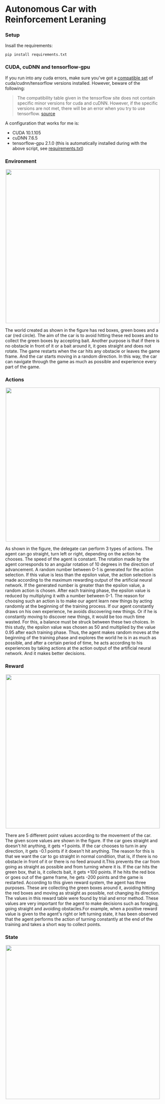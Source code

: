 # Autonomous Car with Reinforcement Leraning

### Setup
Insall the requirements:
```
pip install requirements.txt
```
### CUDA, cuDNN and tensorflow-gpu

If you run into any cuda errors, make sure you've got a [compatible set](https://www.tensorflow.org/install/source#tested_build_configurations) of cuda/cudnn/tensorflow versions installed. However, beware of the following:
>The compatibility table given in the tensorflow site does not contain specific minor versions for cuda and cuDNN. However, if the specific versions are not met, there will be an error when you try to use tensorflow. [source](https://stackoverflow.com/a/53727997)

A configuration that works for me is:
- CUDA 10.1.105
- cuDNN 7.6.5
- tensorflow-gpu 2.1.0 (this is automatically installed during with the above script, see [requirements.txt](requirements.txt))

### Environment

<p align="center">
  <img src="https://github.com/enesvardar/autonomous-car-reinforcement-leraning/blob/main/images/game.PNG" width="500">
</p>

The world created as shown in the figure has red boxes, green boxes and a car (red circle). The aim of the car is to avoid hitting these red boxes and to collect the green boxes by accepting bait. Another purpose is that if there is no obstacle in front of it or a bait around it, it goes straight and does not rotate. The game restarts when the car hits any obstacle or leaves the game frame. And the car starts moving in a random direction. In this way, the car can navigate through the game as much as possible and experience every part of the game.

### Actions

<p align="center">
  <img src="https://github.com/enesvardar/autonomous-car-reinforcement-leraning/blob/main/images/actions.png" width="500">
</p>

As shown in the figure, the delegate can perform 3 types of actions. The agent can go straight, turn left or right, depending on the action he chooses. The speed of the agent is constant. The rotation made by the agent corresponds to an angular rotation of 10 degrees in the direction of advancement. A random number between 0-1 is generated for the action selection. If this value is less than the epsilon value, the action selection is made according to the maximum rewarding output of the artificial neural network. If the generated number is greater than the epsilon value, a random action is chosen. After each training phase, the epsilon value is reduced by multiplying it with a number between 0-1. The reason for choosing such an action is to make our agent learn new things by acting randomly at the beginning of the training process. If our agent constantly draws on his own experience, he avoids discovering new things. Or if he is constantly moving to discover new things, it would be too much time wasted. For this, a balance must be struck between these two choices. In this study, the epsilon value was chosen as 50 and multiplied by the value 0.95 after each training phase. Thus, the agent makes random moves at the beginning of the training phase and explores the world he is in as much as possible, and after a certain period of time, he acts according to his experiences by taking actions at the action output of the artificial neural network. And it makes better decisions.

###	Reward

<p align="center">
  <img src="https://github.com/enesvardar/autonomous-car-reinforcement-leraning/blob/main/images/reward.png" width="500">
</p>

There are 5 different point values according to the movement of the car. The given score values are shown in the figure. If the car goes straight and doesn't hit anything, it gets +1 points. If the car chooses to turn in any direction, it gets -0.1 points if it doesn't hit anything. The reason for this is that we want the car to go straight in normal condition, that is, if there is no obstacle in front of it or there is no feed around it.This prevents the car from going as straight as possible and from turning where it is. If the car hits the green box, that is, it collects bait, it gets +100 points. If he hits the red box or goes out of the game frame, he gets -200 points and the game is restarted. According to this given reward system, the agent has three purposes. These are collecting the green boxes around it, avoiding hitting the red boxes and moving as straight as possible, not changing its direction. The values in this reward table were found by trial and error method. These values are very important for the agent to make decisions such as foraging, going straight and avoiding obstacles.For example, when a positive reward value is given to the agent's right or left turning state, it has been observed that the agent performs the action of turning constantly at the end of the training and takes a short way to collect points.

###	State

<p align="center">
  <img src="https://github.com/enesvardar/autonomous-car-reinforcement-leraning/blob/main/images/states.png" width="500">
</p>


